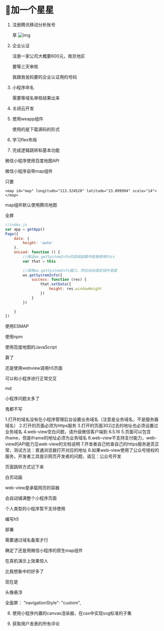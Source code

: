 # 🌟加一个星星

1. 注册腾讯移动分析账号

   草 ![img](https://pic4.zhimg.com/v2-a5f8ba801fa3b30bd20cc2389c0628c7_b.jpg)

2. 企业认证

   注册一家公司大概要600元，南京地区

   要等三天审核

   我跟我爸妈要的企业认证用的号码

3. 小程序命名

   需要等域名审核结果出来

4. 关闭云开发

5. 使用weapp组件

   使用的是下载源码的形式

6. 学习flex布局

7. 完成逻辑跳转和基本功能



微信小程序使用百度地图API



微信小程序自带map组件

只要

``` wxml
<map id="map" longitude="113.324520" latitude="23.099994" scale="14"></map>
```

map组件默认使用腾讯地图

全屏

``` js
//index.js
var app = getApp()
Page({
    data: {
        height: 'auto'
    },
    onLoad: function () {
        //保证wx.getSystemInfo的回调函数中能够使用this
        var that = this
 
        //调用wx.getSystemInfo接口，然后动态绑定组件高度
        wx.getSystemInfo({
            success: function (res) {
                that.setData({
                    height: res.windowHeight
                })
            }
        })
 
    }
})
```

 



使用ESMAP



使用npm

使用百度地图的JavaScript



算了

还是使用webview调用h5页面

可以和小程序进行正常交互

md

小程序问题太多了

鬼都不写



1.打开的域名没有在小程序管理后台设置业务域名（注意是业务域名，不是服务器域名）
2.打开的页面必须为https服务
3.打开的页面302过去的地址也必须设置过业务域名
4.web-view空白问题，请升级微信客户端到 6.5.16
5.页面可以包含iframe，但是iframe的地址必须为业务域名
6.web-view不支持支付能力，web-view的API能力见web-view的文档说明
7.开发者自己检查自己的https服务是否正常，测试方法：普通浏览器打开对应的地址
8.如果web-view使用了公众号授权的服务，开发者工具提示网页开发者的问题，请见：公众号开发



页面跳转方式记下来

白页动画





web-view是承载网页的容器

会自动铺满整个小程序页面

个人类型的小程序暂不支持使用



编写h5

部署

需要通过域名备案才行



确定了还是用微信小程序的原生map组件

在真机演示上效果惊人

比我想象中的好多了



现在是

头像悬浮



全面屏： "navigationStyle": "custom",



8. 使用小程序内置的canvas渲染器，在cax中实现svg标准的子集

9. 获取用户发表的所有评论

   

